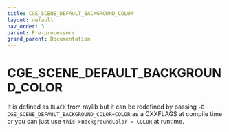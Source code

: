 ```yaml
---
title: CGE_SCENE_DEFAULT_BACKGROUND_COLOR
layout: default
nav_order: 3
parent: Pre-processors
grand_parent: Documentation
---
```


# CGE_SCENE_DEFAULT_BACKGROUND_COLOR
It is defined as `BLACK` from raylib but it can be redefined by passing `-D CGE_SCENE_DEFAULT_BACKGROUND_COLOR=COLOR` as a CXXFLAGS at compile time or you can just use `this->BackgroundColor = COLOR` at runtime.